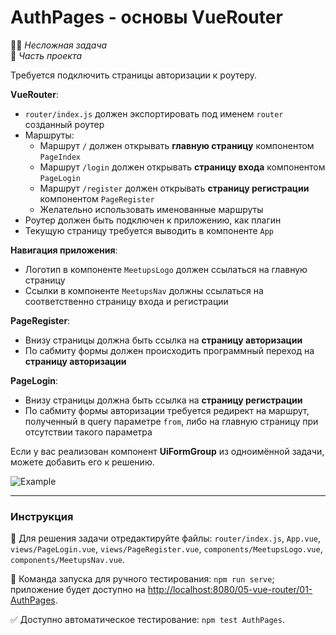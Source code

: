 # AuthPages - основы VueRouter

👶🏻 _Несложная задача_\
💼 _Часть проекта_

<!--start_statement-->

Требуется подключить страницы авторизации к роутеру.

**VueRouter**:

- `router/index.js` должен экспортировать под именем `router` созданный роутер
- Маршруты:
  - Маршрут `/` должен открывать **главную страницу** компонентом `PageIndex`
  - Маршрут `/login` должен открывать **страницу входа** компонентом `PageLogin`
  - Маршрут `/register` должен открывать **страницу регистрации** компонентом `PageRegister`
  - Желательно использовать именованные маршруты
- Роутер должен быть подключен к приложению, как плагин
- Текущую страницу требуется выводить в компоненте `App`

**Навигация приложения**:

- Логотип в компоненте `MeetupsLogo` должен ссылаться на главную страницу
- Ссылки в компоненте `MeetupsNav` должны ссылаться на соответственно страницу входа и регистрации

**PageRegister**:

- Внизу страницы должна быть ссылка на **страницу авторизации**
- По сабмиту формы должен происходить программный переход на **страницу авторизации**

**PageLogin**:

- Внизу страницы должна быть ссылка на **страницу регистрации**
- По сабмиту формы авторизации требуется редирект на маршрут, полученный в query параметре `from`, либо на главную
  страницу при отсутствии такого параметра

Если у вас реализован компонент **UiFormGroup** из одноимённой задачи, можете добавить его к решению.

<img src="https://i.imgur.com/Z5gMmd8.gif" alt="Example" style="max-width: 100%" />
<!--end_statement-->

---

### Инструкция

📝 Для решения задачи отредактируйте файлы: `router/index.js`, `App.vue`, `views/PageLogin.vue`,
`views/PageRegister.vue`, `components/MeetupsLogo.vue`, `components/MeetupsNav.vue`.

🚀 Команда запуска для ручного тестирования: `npm run serve`;\
приложение будет доступно на [http://localhost:8080/05-vue-router/01-AuthPages](http://localhost:8080/05-vue-router/01-AuthPages).

✅ Доступно автоматическое тестирование: `npm test AuthPages`.
